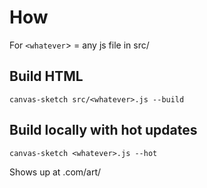 # How

For `<whatever`> = any js file in src/

## Build HTML

```
canvas-sketch src/<whatever>.js --build
```

## Build locally with hot updates

```
canvas-sketch <whatever>.js --hot
```

Shows up at .com/art/<whatever>
